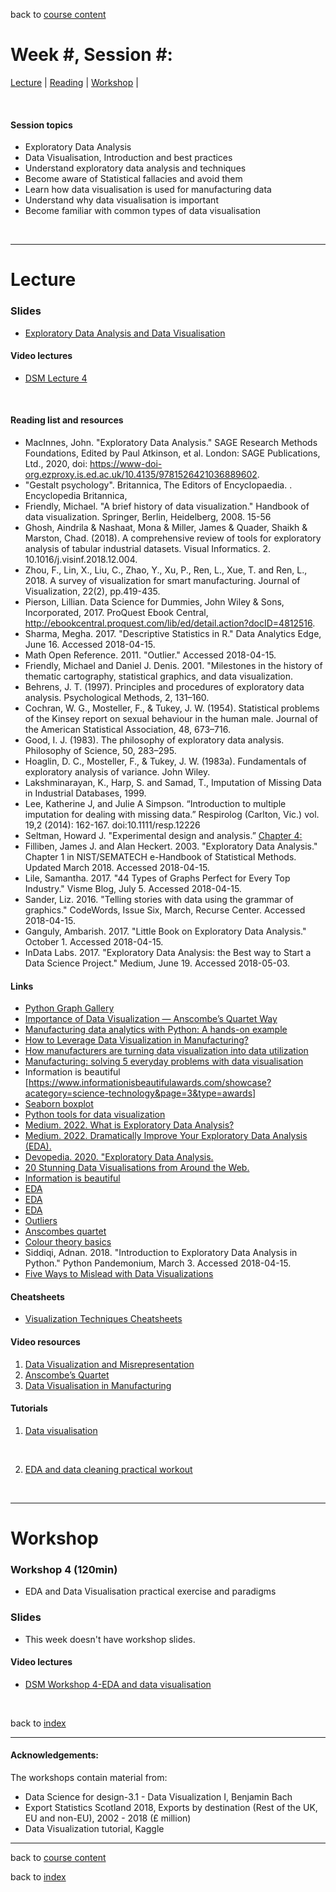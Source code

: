 back to [course content](index#course_organisation)


# Week #, Session #: #############

[Lecture](#lecture) | [Reading](#reading) | [Workshop](#workshop) | 
<p><br /></p>

#### Session topics

* Exploratory Data Analysis
* Data Visualisation, Introduction and best practices 
* Understand exploratory data analysis and techniques
* Become aware of Statistical fallacies and avoid them
* Learn how data visualisation is used for manufacturing data
* Understand why data visualisation is important
* Become familiar with common types of data visualisation


<p>&nbsp;</p>

***

# Lecture 

### Slides
* [Exploratory Data Analysis and Data Visualisation](/course_content_2022/files/Data_Science_in_Manufacturing-Week_4.pdf)  

#### Video lectures
* [DSM Lecture 4](https://uoe.sharepoint.com/:v:/r/sites/DS4M2022227/Shared%20Documents/General/Recordings/Week_4/Week_4_Lecture.mp4?csf=1&web=1&e=8dLjBY)

<br />

  
<a name = "reading"></a>

#### Reading list and resources 


* MacInnes, John. "Exploratory Data Analysis." SAGE Research Methods Foundations, Edited by Paul Atkinson, et al. London: SAGE Publications, Ltd., 2020, doi: https://www-doi-org.ezproxy.is.ed.ac.uk/10.4135/9781526421036889602.
* "Gestalt psychology". Britannica, The Editors of Encyclopaedia. . Encyclopedia Britannica,
* Friendly, Michael. "A brief history of data visualization." Handbook of data visualization. Springer, Berlin, Heidelberg, 2008. 15-56
* Ghosh, Aindrila & Nashaat, Mona & Miller, James & Quader, Shaikh & Marston, Chad. (2018). A comprehensive review of tools for exploratory analysis of tabular industrial datasets. Visual Informatics. 2. 10.1016/j.visinf.2018.12.004. 
* Zhou, F., Lin, X., Liu, C., Zhao, Y., Xu, P., Ren, L., Xue, T. and Ren, L., 2018. A survey of visualization for smart manufacturing. Journal of Visualization, 22(2), pp.419-435.
* Pierson, Lillian. Data Science for Dummies, John Wiley & Sons, Incorporated, 2017. ProQuest Ebook Central, http://ebookcentral.proquest.com/lib/ed/detail.action?docID=4812516.
* Sharma, Megha. 2017. "Descriptive Statistics in R." Data Analytics Edge, June 16. Accessed 2018-04-15.
* Math Open Reference. 2011. "Outlier." Accessed 2018-04-15. 
* Friendly, Michael and Daniel J. Denis. 2001. "Milestones in the history of thematic cartography, statistical graphics, and data visualization.
* Behrens, J. T. (1997). Principles and procedures of exploratory data analysis. Psychological Methods, 2, 131–160.
* Cochran, W. G., Mosteller, F., & Tukey, J. W. (1954). Statistical problems of the Kinsey report on sexual behaviour in the human male. Journal of the American Statistical Association, 48, 673–716.
* Good, I. J. (1983). The philosophy of exploratory data analysis. Philosophy of Science, 50, 283–295.
* Hoaglin, D. C., Mosteller, F., & Tukey, J. W. (1983a). Fundamentals of exploratory analysis of variance. John Wiley.
* Lakshminarayan, K., Harp, S. and Samad, T., Imputation of Missing Data in Industrial Databases, 1999. 
* Lee, Katherine J, and Julie A Simpson. “Introduction to multiple imputation for dealing with missing data.” Respirolog
(Carlton, Vic.) vol. 19,2 (2014): 162-167. doi:10.1111/resp.12226
* Seltman, Howard J. "Experimental design and analysis.” [Chapter 4:](https://www.stat.cmu.edu/~hseltman/309/Book/chapter4.pdf)
* Filliben, James J. and Alan Heckert. 2003. "Exploratory Data Analysis." Chapter 1 in NIST/SEMATECH e-Handbook of Statistical Methods. Updated March 2018. Accessed 2018-04-15.
* Lile, Samantha. 2017. "44 Types of Graphs Perfect for Every Top Industry." Visme Blog, July 5. Accessed 2018-04-15.
* Sander, Liz. 2016. "Telling stories with data using the grammar of graphics." CodeWords, Issue Six, March, Recurse Center. Accessed 2018-04-15.
* Ganguly, Ambarish. 2017. "Little Book on Exploratory Data Analysis." October 1. Accessed 2018-04-15.
* InData Labs. 2017. "Exploratory Data Analysis: the Best way to Start a Data Science Project." Medium, June 19. Accessed 2018-05-03.




#### Links

* [Python Graph Gallery](https://www.python-graph-gallery.com/correlogram/)
* [Importance of Data Visualization — Anscombe’s Quartet Way](https://towardsdatascience.com/importance-of-data-visualization-anscombes-quartet-way-a325148b9fd2)
* [Manufacturing data analytics with Python: A hands-on example](https://towardsdatascience.com/manufacturing-data-analytics-with-python-a-hands-on-example-6de8817a24dc)
* [How to Leverage Data Visualization in Manufacturing?](https://www.sensrtrx.com/how-to-leverage-data-visualization-manufacturing/)
* [How manufacturers are turning data visualization into data utilization](https://www.arbelatech.com/insights-resources/blog/how-manufacturers-are-turning-data-visualization-into-data-utilization.html)
* [Manufacturing: solving 5 everyday problems with data visualisation](https://home.vizlib.com/manufacturing-solving-5-everyday-problems-with-data-visualisation/)
* Information is beautiful [https://www.informationisbeautifulawards.com/showcase?acategory=science-technology&page=3&type=awards]
* [Seaborn boxplot](https://sharkcoder.com/data-visualization/seaborn-boxplot)
* [Python tools for data visualization](https://pyviz.org/index.html)
* [Medium. 2022. What is Exploratory Data Analysis?](https://towardsdatascience.com/exploratory-data-analysis-8fc1cb20fd15)
* [Medium. 2022. Dramatically Improve Your Exploratory Data Analysis (EDA).](https://towardsdatascience.com/dramatically-improve-your-exploratory-data-analysis-eda-a2fc8c851124)
* [Devopedia. 2020. "Exploratory Data Analysis.](https://devopedia.org/exploratory-data-analysis)
* [20 Stunning Data Visualisations from Around the Web.](https://www.designbysoap.com/blog/2019/1/20/20-stunning-data-visualisations-from-around-the-web)
* [Information is beautiful](https://www.informationisbeautifulawards.com/showcase?acategory=science-technology&action=index&controller=showcase&page=1&type=awards)
* [EDA](https://towardsdatascience.com/dramatically-improve-your-exploratory-data-analysis-eda-a2fc8c851124)
* [EDA](https://r4ds.had.co.nz/exploratory-data-analysis.html)
* [EDA](https://devopedia.org/exploratory-data-analysis)
* [Outliers](https://www.mathopenref.com/outlier.html)
* [Anscombes quartet](https://towardsdatascience.com/importance-of-data-visualization-anscombes-quartet-way-a325148b9fd2)
* [Colour theory basics](https://www.revunit.com/post/the-role-of-color-theory-in-data-visualization)
* Siddiqi, Adnan. 2018. "Introduction to Exploratory Data Analysis in Python." Python Pandemonium, March 3. Accessed 2018-04-15.
* [Five Ways to Mislead with Data Visualizations](https://www.tessellationtech.io/top-five-ways-mislead-data-visualization/)



#### Cheatsheets

* [Visualization Techniques Cheatsheets](https://visualizationcheatsheets.github.io/)

#### Video resources

1. [Data Visualization and Misrepresentation](https://www.youtube.com/watch?v=x-rDVXVwW9s)
2. [Anscombe’s Quartet](https://www.youtube.com/watch?v=Ftp3mmItV-k)
3. [Data Visualisation in Manufacturing](https://www.youtube.com/watch?v=nYOlWBimaQg)


#### Tutorials

1. [Data visualisation](https://www.kaggle.com/learn/data-visualization)
<p>&nbsp;</p>

2. [EDA and data cleaning practical workout](https://towardsdatascience.com/exploratory-data-analysis-and-data-cleaning-practical-workout-2a20442b42fb)



<p>&nbsp;</p>


***

# Workshop

<a name = "workshop"></a>

### Workshop 4  (120min)

* EDA and Data Visualisation practical exercise and paradigms

### Slides
* This week doesn't have workshop slides.

#### Video lectures
* [DSM Workshop 4-EDA and data visualisation](https://uoe.sharepoint.com/:v:/r/sites/DS4M2022227/Shared%20Documents/General/Recordings/Week_4/Week_4_Workshop.mp4?csf=1&web=1&e=gvYCDh)


<p>&nbsp;</p>


back to [index](index#course_organisation)

***
  

#### Acknowledgements:

The workshops contain material from:
* Data Science for design-3.1 - Data Visualization I, Benjamin Bach
* Export Statistics Scotland 2018,  Exports by destination (Rest of the UK, EU and non-EU), 2002 - 2018 (£ million)
* Data Visualization tutorial, Kaggle

***

back to [course content](index#course_organisation)

 back to [index](index.md)

